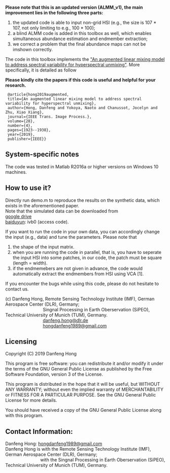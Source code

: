 **Please note that this is an updated version (ALMM_v1), the main improvement lies in the following three parts:**

1) the updated code is able to input non-grid HSI (e.g., the size is 107 * 107, not only limiting to e.g., 100 * 100);
2) a blind ALMM code is added in this toolbox as well, which enables simultaneous abundance estimation and endmember extraction;
3) we correct a problem that the final abundance maps can not be imshown correctly.


The code in this toolbox implements the ["An augmented linear mixing model to address spectral variability for hyperspectral unmixing"](https://ieeexplore.ieee.org/document/8528557).
More specifically, it is detailed as follow

**Please kindly cite the papers if this code is useful and helpful for your research.**

     @article{hong2019augmented,
     title={An augmented linear mixing model to address spectral variability for hyperspectral unmixing},
     author={Hong, Danfeng and Yokoya, Naoto and Chanussot, Jocelyn and Zhu, Xiao Xiang},
     journal={IEEE Trans. Image Process.},
     volume={28},
     number={4},
     pages={1923--1938},
     year={2019},
     publisher={IEEE}}


System-specific notes
---------------------
The code was tested in Matlab R2016a or higher versions on Windows 10 machines.

How to use it?
---------------------

Directly run demo.m to reproduce the results on the synthetic data, which exists in the aforementioned paper.  
Note that the simulated data can be downloaded from  
[google drive](https://drive.google.com/open?id=1r1a6hP8fkwnMFGG2ATG5PM_I3gHVG-3U)  
[baiduyun](https://pan.baidu.com/s/1ABbWgkEkzp2Q02yjeYjxvw): ivb0 (access code).

If you want to run the code in your own data, you can accordingly change the input (e.g., data) and tune the parameters.
Please note that 
1) the shape of the input matrix.
2) when you are running the code in parallel, that is, you have to seperate the input HSI into some patches,
in our code, the patch must be square (length = width).
3) if the endmemebers are not given in advance, the code would automatically extract the endmembers from HSI using VCA [1].

If you encounter the bugs while using this code, please do not hesitate to contact us.

(c) Danfeng Hong, Remote Sensing Technology Institute (IMF), German Aerospace Center (DLR), Germany; <br>
&nbsp; &nbsp; &nbsp; &nbsp; &nbsp; &nbsp; &nbsp; &nbsp; &nbsp; &nbsp; &nbsp; &nbsp; &nbsp; &nbsp; &nbsp; Singnal Processing in Earth Oberservation (SiPEO), Technical University of Munich (TUM), Germany.<br>
&nbsp; &nbsp; &nbsp; &nbsp; &nbsp; &nbsp; &nbsp; &nbsp; &nbsp; &nbsp; &nbsp; &nbsp; &nbsp; &nbsp; &nbsp; danfeng.hong@dlr.de      
&nbsp; &nbsp; &nbsp; &nbsp; &nbsp; &nbsp; &nbsp; &nbsp; &nbsp; &nbsp; &nbsp; &nbsp; &nbsp; &nbsp; &nbsp; hongdanfeng1989@gmail.com

Licensing
---------

Copyright (C) 2019 Danfeng Hong

This program is free software: you can redistribute it and/or modify it under the terms of the GNU General Public License as published by the Free Software Foundation, version 3 of the License.

This program is distributed in the hope that it will be useful, but WITHOUT ANY WARRANTY; without even the implied warranty of MERCHANTABILITY or FITNESS FOR A PARTICULAR PURPOSE. See the GNU General Public License for more details.

You should have received a copy of the GNU General Public License along with this program.

Contact Information:
--------------------

Danfeng Hong: hongdanfeng1989@gmail.com<br>
Danfeng Hong is with the Remote Sensing Technology Institute (IMF), German Aerospace Center (DLR), Germany; <br>
&nbsp; &nbsp; &nbsp; &nbsp; &nbsp; &nbsp; &nbsp; &nbsp; &nbsp; &nbsp; &nbsp; &nbsp; &nbsp; &nbsp; with the Singnal Processing in Earth Oberservation (SiPEO), Technical University of Munich (TUM), Germany. 
